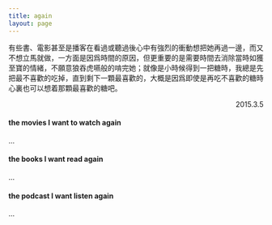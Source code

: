 ```yaml
---
title: again
layout: page
---
```


有些書、電影甚至是播客在看過或聽過後心中有強烈的衝動想把她再過一邊，而又不想立馬就做，一方面是因爲時間的原因，但更重要的是需要時間去消除當時如獲至寶的情緒，不願意狼吞虎嚥般的啃完她；就像是小時候得到一把糖時，我總是先把最不喜歡的吃掉，直到剩下一顆最喜歡的，大概是因爲即使是再吃不喜歡的糖時心裏也可以想着那顆最喜歡的糖吧。

<p align="right">2015.3.5</p>

#### the movies I want to watch again

...

#### the books I want read again

...

#### the podcast I want listen again

...